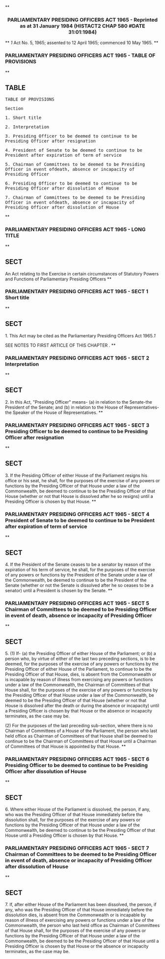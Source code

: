 **<b>

### <center><name>PARLIAMENTARY PRESIDING OFFICERS ACT 1965 - Reprinted as at 31 January 1984 (HISTACT2 CHAP 580 #DATE 31:01:1984) </name></center>
</b>** *1* Act No. 5, 1965; assented to 12 April 1965; commenced 10 May 1965\. 
**<b>

### <name>PARLIAMENTARY PRESIDING OFFICERS ACT 1965 - TABLE OF PROVISIONS </name>
</b>** 

## TABLE
<tables> <tt>                             TABLE  OF  PROVISIONS<lf> 

Section<lf> <p>  1\.       Short title<lf> <p>  2\.       Interpretation<lf> <p>  3\.       Presiding Officer to be deemed to continue to be Presiding Officer<lf>            after resignation<lf> <p>  4\.       President of Senate to be deemed to continue to be President after<lf>            expiration of term of service<lf> <p>  5\.       Chairman of Committees to be deemed to be Presiding Officer in<lf>            event ofdeath, absence or incapacity of Presiding Officer<lf> <p>  6\.       Presiding Officer to be deemed to continue to be Presiding Officer<lf>            after dissolution of House<lf> <p>  7\.       Chairman of Committees to be deemed to be Presiding Officer in<lf>            event ofdeath, absence or incapacity of Presiding Officer after<lf>            dissolution of House<lf> </lf></lf></lf></p></lf></lf></p></lf></lf></p></lf></lf></p></lf></lf></p></lf></p></lf></p></lf>
</lf></tt></tables>
**<b>

### <name>PARLIAMENTARY PRESIDING OFFICERS ACT 1965 - LONG TITLE </name>
</b>** 

## SECT
<sect> An Act relating to the Exercise in certain circumstances of Statutory Powers and Functions of Parliamentary Presiding Officers </sect>
**<b>

### <name>PARLIAMENTARY PRESIDING OFFICERS ACT 1965 - SECT 1 Short title </name>
</b>** 

## SECT
<sect>   1\. This Act may be cited as the Parliamentary Presiding Officers Act 1965.*1* 

SEE NOTES TO FIRST ARTICLE OF THIS CHAPTER . 
</sect>
**<b>

### <name>PARLIAMENTARY PRESIDING OFFICERS ACT 1965 - SECT 2 Interpretation </name>
</b>** 

## SECT
<sect>   2\. In this Act, "Presiding Officer" means-<lf>   (a)  in relation to the Senate-the President of the Senate; and<lf>   (b)  in relation to the House of Representatives-the Speaker of the House of Representatives. </lf></lf></sect>
**<b>

### <name>PARLIAMENTARY PRESIDING OFFICERS ACT 1965 - SECT 3 Presiding Officer to be deemed to continue to be Presiding Officer after resignation </name>
</b>** 

## SECT
<sect>   3\. If the Presiding Officer of either House of the Parliament resigns his office or his seat, he shall, for the purposes of the exercise of any powers or functions by the Presiding Officer of that House under a law of the Commonwealth, be deemed to continue to be the Presiding Officer of that House (whether or not that House is dissolved after he so resigns) until a Presiding Officer is chosen by that House. </sect>
**<b>

### <name>PARLIAMENTARY PRESIDING OFFICERS ACT 1965 - SECT 4 President of Senate to be deemed to continue to be President after expiration of term of service </name>
</b>** 

## SECT
<sect>   4\. If the President of the Senate ceases to be a senator by reason of the expiration of his term of service, he shall, for the purposes of the exercise of any powers or functions by the President of the Senate under a law of the Commonwealth, be deemed to continue to be the President of the Senate (whether or not the Senate is dissolved after he so ceases to be a senator) until a President is chosen by the Senate. </sect>
**<b>

### <name>PARLIAMENTARY PRESIDING OFFICERS ACT 1965 - SECT 5 Chairman of Committees to be deemed to be Presiding Officer in event of death, absence or incapacity of Presiding Officer </name>
</b>** 

## SECT
<sect>   5\. (1) If-<lf>   (a)  the Presiding Officer of either House of the Parliament; or<lf>   (b)  a person who, by virtue of either of the last two preceding sections, is to be deemed, for the purposes of the exercise of any powers or functions by the Presiding Officer of either House of the Parliament, to continue to be the Presiding Officer of that House,<lf> dies, is absent from the Commonwealth or is incapable by reason of illness from exercising any powers or functions under a law of the Commonwealth, the Chairman of Committees of that House shall, for the purposes of the exercise of any powers or functions by the Presiding Officer of that House under a law of the Commonwealth, be deemed to be the Presiding Officer of that House (whether or not that House is dissolved after the death or during the absence or incapacity) until a Presiding Officer is chosen by that House or the absence or incapacity terminates, as the case may be. 

  (2) For the purposes of the last preceding sub-section, where there is no Chairman of Committees of a House of the Parliament, the person who last held office as Chairman of Committees of that House shall be deemed to continue to be the Chairman of Committees of that House until a Chairman of Committees of that House is appointed by that House. 
</lf></lf></lf></sect>
**<b>

### <name>PARLIAMENTARY PRESIDING OFFICERS ACT 1965 - SECT 6 Presiding Officer to be deemed to continue to be Presiding Officer after dissolution of House </name>
</b>** 

## SECT
<sect>   6\. Where either House of the Parliament is dissolved, the person, if any, who was the Presiding Officer of that House immediately before the dissolution shall, for the purposes of the exercise of any powers or functions by the Presiding Officer of that House under a law of the Commonwealth, be deemed to continue to be the Presiding Officer of that House until a Presiding Officer is chosen by that House. </sect>
**<b>

### <name>PARLIAMENTARY PRESIDING OFFICERS ACT 1965 - SECT 7 Chairman of Committees to be deemed to be Presiding Officer in event of death, absence or incapacity of Presiding Officer after dissolution of House </name>
</b>** 

## SECT
<sect>   7\. If, after either House of the Parliament has been dissolved, the person, if any, who was the Presiding Officer of that House immediately before the dissolution dies, is absent from the Commonwealth or is incapable by reason of illness of exercising any powers or functions under a law of the Commonwealth, the person who last held office as Chairman of Committees of that House shall, for the purposes of the exercise of any powers or functions by the Presiding Officer of that House under a law of the Commonwealth, be deemed to be the Presiding Officer of that House until a Presiding Officer is chosen by that House or the absence or incapacity terminates, as the case may be. </sect>
